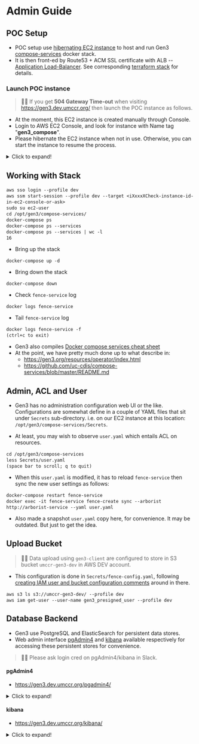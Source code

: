 # Admin Guide


## POC Setup

- POC setup use [hibernating EC2 instance](https://docs.aws.amazon.com/AWSEC2/latest/UserGuide/Hibernate.html) to host and run Gen3 [compose-services](https://github.com/uc-cdis/compose-services) docker stack.
- It is then front-ed by Route53 + ACM SSL certificate with ALB -- [Application Load-Balancer](https://docs.aws.amazon.com/elasticloadbalancing/latest/application/introduction.html). See corresponding [terraform stack](https://github.com/umccr/infrastructure/tree/master/terraform/stacks/gen3_compose) for details.

### Launch POC instance

> 🙋‍♂️ If you get **504 Gateway Time-out** when visiting https://gen3.dev.umccr.org/ then launch the POC instance as follows.

- At the moment, this EC2 instance is created manually through Console.
- Login to AWS EC2 Console, and look for instance with Name tag "**gen3_compose**".
- Please hibernate the EC2 instance when not in use. Otherwise, you can start the instance to resume the process.

<details>
  <summary>Click to expand!</summary>

  ![hibernate.png](img/hibernate.png)
</details>


## Working with Stack

```
aws sso login --profile dev
aws ssm start-session --profile dev --target <iXxxxXCheck-instance-id-in-ec2-console-or-ask>
sudo su ec2-user
cd /opt/gen3/compose-services/
docker-compose ps
docker-compose ps --services
docker-compose ps --services | wc -l
16
```

- Bring up the stack
```
docker-compose up -d
```

- Bring down the stack
```
docker-compose down
```

- Check `fence-service` log
```
docker logs fence-service
```

- Tail `fence-service` log
```
docker logs fence-service -f
(ctrl+c to exit)
```

- Gen3 also compiles [Docker compose services cheat sheet](https://github.com/uc-cdis/compose-services/blob/master/docs/cheat_sheet.md)
- At the point, we have pretty much done up to what describe in:
    - https://gen3.org/resources/operator/index.html
    - https://github.com/uc-cdis/compose-services/blob/master/README.md


## Admin, ACL and User

- Gen3 has no administration configuration web UI or the like. Configurations are somewhat define in a couple of YAML files that sit under `Secrets` sub-directory. i.e. on our EC2 instance at this location: `/opt/gen3/compose-services/Secrets`.

- At least, you may wish to observe `user.yaml` which entails ACL on resources.
```
cd /opt/gen3/compose-services
less Secrets/user.yaml
(space bar to scroll; q to quit)
``` 

- When this `user.yaml` is modified, it has to reload `fence-service` then sync the new user settings as follows:
```
docker-compose restart fence-service
docker exec -it fence-service fence-create sync --arborist http://arborist-service --yaml user.yaml
```

- Also made a snapshot `user.yaml` copy here, for convenience. It may be outdated. But just to get the idea. 


## Upload Bucket

> 🙋‍♂️ Data upload using `gen3-client` are configured to store in S3 bucket `umccr-gen3-dev` in AWS DEV account.

- This configuration is done in `Secrets/fence-config.yaml`, following [creating IAM user and bucket configuration comments](https://github.com/uc-cdis/fence/blob/master/fence/config-default.yaml#L519) around in there.

```
aws s3 ls s3://umccr-gen3-dev/ --profile dev
aws iam get-user --user-name gen3_presigned_user --profile dev
```


## Database Backend

- Gen3 use PostgreSQL and ElasticSearch for persistent data stores. 
- Web admin interface [pgAdmin4](https://www.pgadmin.org) and [kibana](https://www.elastic.co/kibana) available respectively for accessing these persistent stores for convenience.

> 🙋‍♂️ Please ask login cred on pgAdmin4/kibana in Slack.

#### pgAdmin4

- https://gen3.dev.umccr.org/pgadmin4/

<details>
  <summary>Click to expand!</summary>

  ![pgAdmin4.png](img/pgAdmin4.png)
</details>


#### kibana

- https://gen3.dev.umccr.org/kibana/

<details>
  <summary>Click to expand!</summary>

  ![kibana.png](img/kibana.png)
</details>
